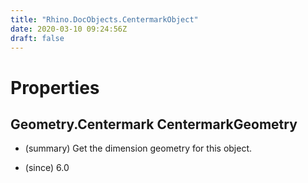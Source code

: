 ```yaml
---
title: "Rhino.DocObjects.CentermarkObject"
date: 2020-03-10 09:24:56Z
draft: false
---
```


# Properties
## Geometry.Centermark CentermarkGeometry
- (summary) 
     Get the dimension geometry for this object.
     
- (since) 6.0

